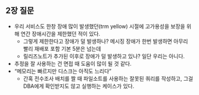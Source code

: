 ## 2장 질문

- 우리 서비스도 한창 장애 많이 발생했던(trm yellow) 시절에 고가용성을 보장을 위해 연간 장애시간을 제한했던 적이 있다.
    - 그렇게 제한한다고 장애가 덜 발생하나? 메시징 장애가 한번 발생하면 아무리 빨리 재배포 포함 기본 5분은 넘는데
    - 릴리즈노트가 추가된 이후로 장애가 덜 발생하고 있나? 일단 우리는 아니다.
- 추정을 잘 사용하는 건 면접 때 도움이 많이 될 것 같다.
- “메모리는 빠르지만 디스크는 아직도 느리다”
    - 간혹 전수조사 배치를 짤 때 파일소트를 사용하는 잘못된 쿼리를 작성하고, 그걸 DBA에게 확인받지도 않고 실행하는 케이스가 있다.
